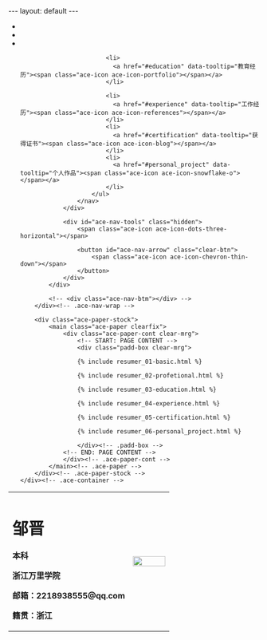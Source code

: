 <table border="0">
    <td width="75%">
      <h1>邹晋</h1>
      <p><b>本科</b></p>
      <p><b>浙江万里学院</b></p>
      <p><b>邮箱：2218938555@qq.com</b></p>
      <p><b>籍贯：浙江
    <td width="25%">
      <img src="/123.jpg" width="100%">    
    </td>
---
layout: default
---

<div id="ace-content" class="ace-container-shift">
    <div class="ace-container">
        <div id="ace-nav-wrap" class="hidden-sm hidden-xs">
            <div class="ace-nav-cont">
                <div id="ace-nav-scroll">
                    <nav id="ace-nav" class="ace-nav">
                        <ul class="clear-list">
                            <li>
                              <a href="index.html" data-tooltip="Home"><img class="avatar avatar-42" src="{{ '/styles/img/show-star.png' | prepend: site.baseurl }}" alt=""></a>
                            </li>
                            <li>
                              <a href="#basic_info" data-tooltip="基本信息"><span class="ace-icon ace-icon-home"></span></a>
                            </li>
                            <li>
                              <a href="#profetional" data-tooltip="职业技能"><span class="ace-icon ace-icon-experience"></span></a>
                            </li>

                            <li>
                              <a href="#education" data-tooltip="教育经历"><span class="ace-icon ace-icon-portfolio"></span></a>
                            </li>
                            
                            <li>
                              <a href="#experience" data-tooltip="工作经历"><span class="ace-icon ace-icon-references"></span></a>
                            </li>
                            <li>
                              <a href="#certification" data-tooltip="获得证书"><span class="ace-icon ace-icon-blog"></span></a>
                            </li>
                            <li>
                              <a href="#personal_project" data-tooltip="个人作品"><span class="ace-icon ace-icon-snowflake-o"></span></a>
                            </li>
                        </ul>
                    </nav>
                </div>

                <div id="ace-nav-tools" class="hidden">
                    <span class="ace-icon ace-icon-dots-three-horizontal"></span>

                    <button id="ace-nav-arrow" class="clear-btn">
                        <span class="ace-icon ace-icon-chevron-thin-down"></span>
                    </button>
                </div>
            </div>

            <!-- <div class="ace-nav-btm"></div> -->
        </div><!-- .ace-nav-wrap -->

        <div class="ace-paper-stock">
            <main class="ace-paper clearfix">
                <div class="ace-paper-cont clear-mrg">
                    <!-- START: PAGE CONTENT -->
                    <div class="padd-box clear-mrg">

                    {% include resumer_01-basic.html %}

                    {% include resumer_02-profetional.html %}

                    {% include resumer_03-education.html %}

                    {% include resumer_04-experience.html %}

                    {% include resumer_05-certification.html %}

                    {% include resumer_06-personal_project.html %}
                        
                    </div><!-- .padd-box -->
                <!-- END: PAGE CONTENT -->
                </div><!-- .ace-paper-cont -->
            </main><!-- .ace-paper -->
        </div><!-- .ace-paper-stock -->
    </div><!-- .ace-container -->
</div><!-- #ace-content -->




